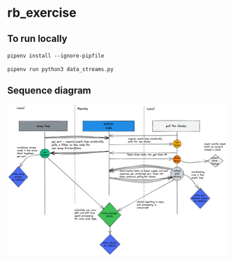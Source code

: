 # rb_exercise

## To run locally
`pipenv install --ignore-pipfile`

`pipenv run python3 data_streams.py`

## Sequence diagram

![Sequence Diagram](assets/exercise_sequence_diagram_bg.png "Sequence Diagram")